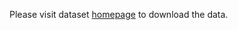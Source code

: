 Please visit dataset [homepage](https://www.kaggle.com/datasets/andrewteplov/car-plate-object-detetcion) to download the data. 
